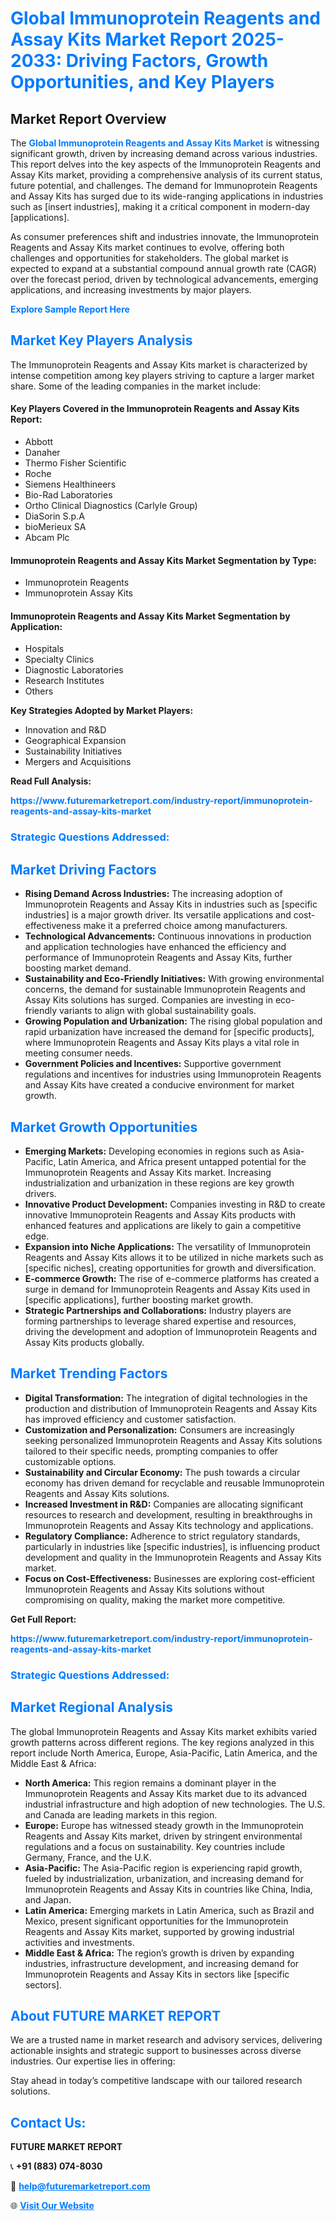 <h1 style="color: #007BFF;">Global Immunoprotein Reagents and Assay Kits Market Report 2025-2033: Driving Factors, Growth Opportunities, and Key Players</h1>

<section id="overview">
<h2>Market Report Overview</h2>
<p>The <a href="https://www.futuremarketreport.com/industry-report/immunoprotein-reagents-and-assay-kits-market" style="color: #007BFF; text-decoration: none;"><strong>Global Immunoprotein Reagents and Assay Kits Market</strong></a> is witnessing significant growth, driven by increasing demand across various industries. This report delves into the key aspects of the Immunoprotein Reagents and Assay Kits market, providing a comprehensive analysis of its current status, future potential, and challenges. The demand for Immunoprotein Reagents and Assay Kits has surged due to its wide-ranging applications in industries such as [insert industries], making it a critical component in modern-day [applications].</p>
<p>As consumer preferences shift and industries innovate, the Immunoprotein Reagents and Assay Kits market continues to evolve, offering both challenges and opportunities for stakeholders. The global market is expected to expand at a substantial compound annual growth rate (CAGR) over the forecast period, driven by technological advancements, emerging applications, and increasing investments by major players.</p>
</section>

<section id="overview">
<p><a href="https://www.futuremarketreport.com/request-sample/reportId=64395" style="color: #007BFF; text-decoration: none;"><strong>Explore Sample Report Here</strong></a></p>
</section>

<section id="key-players">
<h2 style="color: #007BFF;">Market Key Players Analysis</h2>
<p>The Immunoprotein Reagents and Assay Kits market is characterized by intense competition among key players striving to capture a larger market share. Some of the leading companies in the market include:</p>
<h4>Key Players Covered in the Immunoprotein Reagents and Assay Kits Report:</h4>
<ul><li>Abbott</li><li>Danaher</li><li>Thermo Fisher Scientific</li><li>Roche</li><li>Siemens Healthineers</li><li>Bio-Rad Laboratories</li><li>Ortho Clinical Diagnostics (Carlyle Group)</li><li>DiaSorin S.p.A</li><li>bioMerieux SA</li><li>Abcam Plc</li></ul>
<h4>Immunoprotein Reagents and Assay Kits Market Segmentation by Type:</h4>
<ul><li>Immunoprotein Reagents</li><li>Immunoprotein Assay Kits</li></ul>

<h4>Immunoprotein Reagents and Assay Kits Market Segmentation by Application:</h4>
<ul><li>Hospitals</li><li>Specialty Clinics</li><li>Diagnostic Laboratories</li><li>Research Institutes</li><li>Others</li></ul>
<p><strong>Key Strategies Adopted by Market Players:</strong></p>
<ul>
<li>Innovation and R&D</li>
<li>Geographical Expansion</li>
<li>Sustainability Initiatives</li>
<li>Mergers and Acquisitions</li>
</ul>
</section>

<section>
<p><strong>Read Full Analysis: </strong></p><a href="https://www.futuremarketreport.com/industry-report/immunoprotein-reagents-and-assay-kits-market" style="color: #007BFF; text-decoration: none;"><strong>https://www.futuremarketreport.com/industry-report/immunoprotein-reagents-and-assay-kits-market</strong></a>
<h3 style="color: #007BFF;">Strategic Questions Addressed:</h3>
</section>

<section id="driving-factors">
<h2 style="color: #007BFF;">Market Driving Factors</h2>
<ul>
<li><strong>Rising Demand Across Industries:</strong> The increasing adoption of Immunoprotein Reagents and Assay Kits in industries such as [specific industries] is a major growth driver. Its versatile applications and cost-effectiveness make it a preferred choice among manufacturers.</li>
<li><strong>Technological Advancements:</strong> Continuous innovations in production and application technologies have enhanced the efficiency and performance of Immunoprotein Reagents and Assay Kits, further boosting market demand.</li>
<li><strong>Sustainability and Eco-Friendly Initiatives:</strong> With growing environmental concerns, the demand for sustainable Immunoprotein Reagents and Assay Kits solutions has surged. Companies are investing in eco-friendly variants to align with global sustainability goals.</li>
<li><strong>Growing Population and Urbanization:</strong> The rising global population and rapid urbanization have increased the demand for [specific products], where Immunoprotein Reagents and Assay Kits plays a vital role in meeting consumer needs.</li>
<li><strong>Government Policies and Incentives:</strong> Supportive government regulations and incentives for industries using Immunoprotein Reagents and Assay Kits have created a conducive environment for market growth.</li>
</ul>
</section>

<section id="growth-opportunities">
<h2 style="color: #007BFF;">Market Growth Opportunities</h2>
<ul>
<li><strong>Emerging Markets:</strong> Developing economies in regions such as Asia-Pacific, Latin America, and Africa present untapped potential for the Immunoprotein Reagents and Assay Kits market. Increasing industrialization and urbanization in these regions are key growth drivers.</li>
<li><strong>Innovative Product Development:</strong> Companies investing in R&D to create innovative Immunoprotein Reagents and Assay Kits products with enhanced features and applications are likely to gain a competitive edge.</li>
<li><strong>Expansion into Niche Applications:</strong> The versatility of Immunoprotein Reagents and Assay Kits allows it to be utilized in niche markets such as [specific niches], creating opportunities for growth and diversification.</li>
<li><strong>E-commerce Growth:</strong> The rise of e-commerce platforms has created a surge in demand for Immunoprotein Reagents and Assay Kits used in [specific applications], further boosting market growth.</li>
<li><strong>Strategic Partnerships and Collaborations:</strong> Industry players are forming partnerships to leverage shared expertise and resources, driving the development and adoption of Immunoprotein Reagents and Assay Kits products globally.</li>
</ul>
</section>

<section id="trending-factors">
<h2 style="color: #007BFF;">Market Trending Factors</h2>
<ul>
<li><strong>Digital Transformation:</strong> The integration of digital technologies in the production and distribution of Immunoprotein Reagents and Assay Kits has improved efficiency and customer satisfaction.</li>
<li><strong>Customization and Personalization:</strong> Consumers are increasingly seeking personalized Immunoprotein Reagents and Assay Kits solutions tailored to their specific needs, prompting companies to offer customizable options.</li>
<li><strong>Sustainability and Circular Economy:</strong> The push towards a circular economy has driven demand for recyclable and reusable Immunoprotein Reagents and Assay Kits solutions.</li>
<li><strong>Increased Investment in R&D:</strong> Companies are allocating significant resources to research and development, resulting in breakthroughs in Immunoprotein Reagents and Assay Kits technology and applications.</li>
<li><strong>Regulatory Compliance:</strong> Adherence to strict regulatory standards, particularly in industries like [specific industries], is influencing product development and quality in the Immunoprotein Reagents and Assay Kits market.</li>
<li><strong>Focus on Cost-Effectiveness:</strong> Businesses are exploring cost-efficient Immunoprotein Reagents and Assay Kits solutions without compromising on quality, making the market more competitive.</li>
</ul>
</section>

<section>
<p><strong>Get Full Report: </strong></p><a href="https://www.futuremarketreport.com/industry-report/immunoprotein-reagents-and-assay-kits-market" style="color: #007BFF; text-decoration: none;"><strong>https://www.futuremarketreport.com/industry-report/immunoprotein-reagents-and-assay-kits-market</strong></a>
<h3 style="color: #007BFF;">Strategic Questions Addressed:</h3>
</section>


<section id="regional-analysis">
<h2 style="color: #007BFF;">Market Regional Analysis</h2>
<p>The global Immunoprotein Reagents and Assay Kits market exhibits varied growth patterns across different regions. The key regions analyzed in this report include North America, Europe, Asia-Pacific, Latin America, and the Middle East & Africa:</p>
<ul>
<li><strong>North America:</strong> This region remains a dominant player in the Immunoprotein Reagents and Assay Kits market due to its advanced industrial infrastructure and high adoption of new technologies. The U.S. and Canada are leading markets in this region.</li>
<li><strong>Europe:</strong> Europe has witnessed steady growth in the Immunoprotein Reagents and Assay Kits market, driven by stringent environmental regulations and a focus on sustainability. Key countries include Germany, France, and the U.K.</li>
<li><strong>Asia-Pacific:</strong> The Asia-Pacific region is experiencing rapid growth, fueled by industrialization, urbanization, and increasing demand for Immunoprotein Reagents and Assay Kits in countries like China, India, and Japan.</li>
<li><strong>Latin America:</strong> Emerging markets in Latin America, such as Brazil and Mexico, present significant opportunities for the Immunoprotein Reagents and Assay Kits market, supported by growing industrial activities and investments.</li>
<li><strong>Middle East & Africa:</strong> The region’s growth is driven by expanding industries, infrastructure development, and increasing demand for Immunoprotein Reagents and Assay Kits in sectors like [specific sectors].</li>
</ul>
</section>

<footer>
<h2 style="color: #007BFF;">About FUTURE MARKET REPORT</h2>
<p>We are a trusted name in market research and advisory services, delivering actionable insights and strategic support to businesses across diverse industries. Our expertise lies in offering:</p>

<p>Stay ahead in today’s competitive landscape with our tailored research solutions.</p>

<h2 style="color: #007BFF;">Contact Us:</h2>
<p><strong>FUTURE MARKET REPORT</strong></p>
<p>📞 <strong>+91 (883) 074-8030</strong></p>
<p>📧 <strong><a href="mailto:help@futuremarketreport.com" style="color: #007BFF;">help@futuremarketreport.com</a></strong></p>
<p>🌐 <strong><a href="https://www.futuremarketreport.com/" style="color: #007BFF;">Visit Our Website</a></strong></p>
</footer>